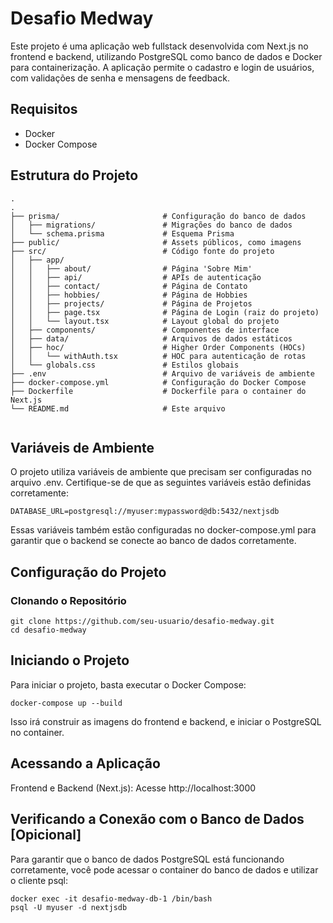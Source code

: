# Desafio Medway

Este projeto é uma aplicação web fullstack desenvolvida com Next.js no frontend e backend, utilizando PostgreSQL como banco de dados e Docker para containerização. A aplicação permite o cadastro e login de usuários, com validações de senha e mensagens de feedback.

## Requisitos

- Docker
- Docker Compose

## Estrutura do Projeto

```plaintext
.
.
├── prisma/                       # Configuração do banco de dados
│   ├── migrations/               # Migrações do banco de dados
│   └── schema.prisma             # Esquema Prisma
├── public/                       # Assets públicos, como imagens
├── src/                          # Código fonte do projeto
│   ├── app/
│   │   ├── about/                # Página 'Sobre Mim'
│   │   ├── api/                  # APIs de autenticação
│   │   ├── contact/              # Página de Contato
│   │   ├── hobbies/              # Página de Hobbies
│   │   ├── projects/             # Página de Projetos
│   │   ├── page.tsx              # Página de Login (raiz do projeto)
│   │   └── layout.tsx            # Layout global do projeto
│   ├── components/               # Componentes de interface
│   ├── data/                     # Arquivos de dados estáticos
│   ├── hoc/                      # Higher Order Components (HOCs)
│   │   └── withAuth.tsx          # HOC para autenticação de rotas
│   └── globals.css               # Estilos globais
├── .env                          # Arquivo de variáveis de ambiente
├── docker-compose.yml            # Configuração do Docker Compose
├── Dockerfile                    # Dockerfile para o container do Next.js
└── README.md                     # Este arquivo


```

## Variáveis de Ambiente

O projeto utiliza variáveis de ambiente que precisam ser configuradas no arquivo .env. Certifique-se de que as seguintes variáveis estão definidas corretamente:

```plaintext
DATABASE_URL=postgresql://myuser:mypassword@db:5432/nextjsdb
```

Essas variáveis também estão configuradas no docker-compose.yml para garantir que o backend se conecte ao banco de dados corretamente.

## Configuração do Projeto

### Clonando o Repositório

```
git clone https://github.com/seu-usuario/desafio-medway.git
cd desafio-medway
```

## Iniciando o Projeto

Para iniciar o projeto, basta executar o Docker Compose:

````
docker-compose up --build
````
Isso irá construir as imagens do frontend e backend, e iniciar o PostgreSQL no container.

## Acessando a Aplicação
Frontend e Backend (Next.js): Acesse http://localhost:3000

## Verificando a Conexão com o Banco de Dados [Opicional]
Para garantir que o banco de dados PostgreSQL está funcionando corretamente, você pode acessar o container do banco de dados e utilizar o cliente psql:

```
docker exec -it desafio-medway-db-1 /bin/bash
psql -U myuser -d nextjsdb
```